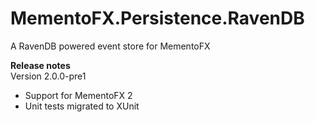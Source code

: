 # MementoFX.Persistence.RavenDB
A RavenDB powered event store for MementoFX

**Release notes**  
Version 2.0.0-pre1
- Support for MementoFX 2
- Unit tests migrated to XUnit
